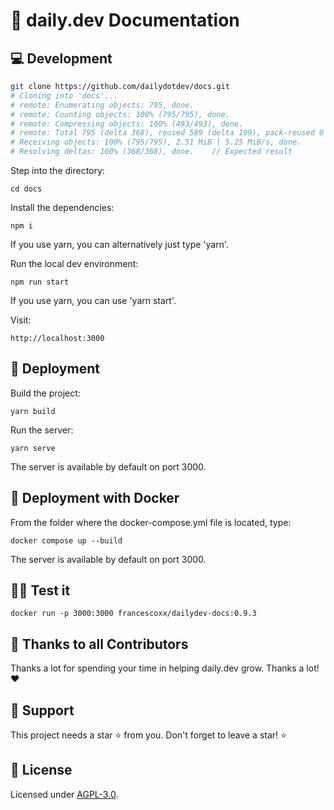 # 📝 daily.dev Documentation

## 💻 Development

```sh
git clone https://github.com/dailydotdev/docs.git
# Cloning into 'docs'...
# remote: Enumerating objects: 795, done.
# remote: Counting objects: 100% (795/795), done.
# remote: Compressing objects: 100% (493/493), done.
# remote: Total 795 (delta 368), reused 589 (delta 199), pack-reused 0
# Receiving objects: 100% (795/795), 2.51 MiB | 5.25 MiB/s, done.
# Resolving deltas: 100% (368/368), done.    // Expected result
```

Step into the directory:
```
cd docs
```

Install the dependencies:
```
npm i 
```
If you use yarn, you can alternatively just type 'yarn'.

Run the local dev environment:
```
npm run start
```
If you use yarn, you can use 'yarn start'.

Visit:
```
http://localhost:3000
```

## 🚀 Deployment

Build the project:

```
yarn build
```
Run the server:

```
yarn serve
```
The server is available by default on port 3000.

## 🐳 Deployment with Docker

From the folder where the docker-compose.yml file is located, type:

```
docker compose up --build
```
The server is available by default on port 3000.

## 👨‍💻 Test it
```
docker run -p 3000:3000 francescoxx/dailydev-docs:0.9.3
```

## 🙏 Thanks to all Contributors
Thanks a lot for spending your time in helping daily.dev grow. Thanks a lot! ❤️

## 🤝 Support
This project needs a star ⭐️ from you. Don't forget to leave a star! ⭐️


## 📑 License
Licensed under [AGPL-3.0](https://github.com/dailydotdev/daily/blob/master/LICENSE).
